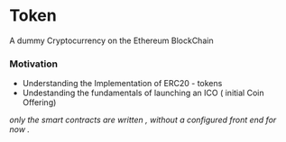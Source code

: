 # Token
A dummy Cryptocurrency on the Ethereum BlockChain

### Motivation 
* Understanding the Implementation of ERC20 - tokens 
* Undestanding the fundamentals of launching an ICO ( initial Coin Offering) 

_only the smart contracts are written , without a configured front end for now ._ 
